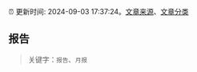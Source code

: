 :alarm_clock: 更新时间: 2024-09-03 17:37:24。[文章来源](/README.md)、[文章分类](/TAGS.md)

## 报告


> 关键字：`报告`、`月报`



